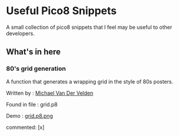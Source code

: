 # Useful Pico8 Snippets
A small collection of pico8 snippets that I feel may be useful to other developers.

## What's in here
### 80's grid generation
A function that generates a wrapping grid in the style of 80s posters.

Written by : [Michael Van Der Velden](https://github.com/vandie)

Found in file : grid.p8

Demo : [grid.p8.png](https://www.lexaloffle.com/bbs/?tid=30690)

commented: [x]